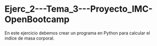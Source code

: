 # Ejerc_2---Tema_3---Proyecto_IMC-OpenBootcamp
En este ejercicio debemos crear un programa en Python para calcular el indice de masa corporal. 
